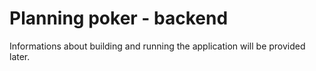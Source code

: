 # Planning poker - backend

Informations about building and running the application will be provided later.
